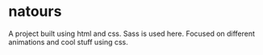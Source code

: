 # natours
A project built using html and css. Sass is used here. Focused on different animations and cool stuff using css.
